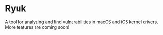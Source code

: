 # Ryuk

A tool for analyzing and find vulnerabilities in macOS and iOS kernel drivers.
More features are coming soon!
